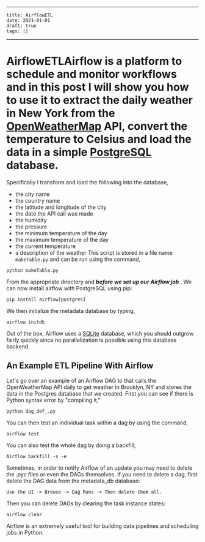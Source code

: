 
---
    title: AirflowETL
    date: 2021-01-01    
    draft: true
    tags: []
---
# AirflowETLAirflow is a platform to schedule and monitor workflows and in this post I will show you how to use it to extract the daily weather in New York from the [OpenWeatherMap](https://openweathermap.org/api) API, convert the temperature to Celsius and load the data in a simple [PostgreSQL](https://www.postgresql.org/) database.
Specifically I transform and load the following into the database,
- the city name
- the country name
- the latitude and longitude of the city
- the date the API call was made
- the humidity
- the pressure
- the minimum temperature of the day
- the maximum temperature of the day
- the current temperature
- a description of the weather
This script is stored in a file name `makeTable.py` and can be run using the command,
```
python makeTable.py
```
From the appropriate directory and ***before we set up our Airflow job*** .
We can now install airflow with PostgreSQL using pip:
```
pip install airflow[postgres]
```
We then initialize the metadata database by typing,
```
airflow initdb
```
Out of the box, Airflow uses a [SQLite](https://www.sqlite.org/) database, which you should outgrow fairly quickly since no parallelization is possible using this database backend.
## An Example ETL Pipeline With Airflow
Let's go over an example of an Airflow DAG to that calls the OpenWeatherMap API daily to get weather in Brooklyn, NY and stores the data in the Postgres database that we created.
First you can see if there is Python syntax error by "compiling it,"
```
python dag_def_.py
```
You can then test an individual task within a dag by using the command,
```
airflow test
```
You can also test the whole dag by doing a backfill,
```
Airflow backfill -s -e
```
Sometimes, in order to notify Airflow of an update you may need to delete the *.pyc* files or even the DAGs themselves.
If you need to delete a dag, first delete the DAG data from the metadata_db database:
```
Use the UI -> Browse -> Dag Runs -> Then delete them all.
```
Then you can delete DAGs by clearing the task instance states:
```
airflow clear
```
Airflow is an extremely useful tool for building data pipelines and scheduling jobs in Python.
